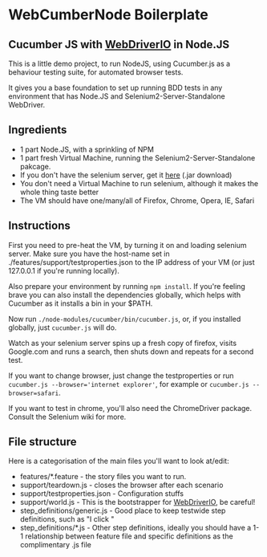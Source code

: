 # WebCumberNode Boilerplate
## Cucumber JS with [WebDriverIO](http://webdriver.io) in Node.JS

This is a little demo project, to run NodeJS, using Cucumber.js as a behaviour
testing suite, for automated browser tests.

It gives you a base foundation to set up running BDD tests in any environment
that has Node.JS and Selenium2-Server-Standalone WebDriver.

## Ingredients

  * 1 part Node.JS, with a sprinkling of NPM
  * 1 part fresh Virtual Machine, running the Selenium2-Server-Standalone pakcage.
  * If you don't have the selenium server, get it [here](http://selenium.googlecode.com/files/selenium-server-standalone-2.20.0.jar) (.jar download)
  * You don't need a Virtual Machine to run selenium, although it makes the whole thing taste better
  * The VM should have one/many/all of Firefox, Chrome, Opera, IE, Safari

## Instructions

First you need to pre-heat the VM, by turning it on and loading selenium server.
Make sure you have the host-name set in ./features/support/testproperties.json
to the IP address of your VM (or just 127.0.0.1 if you're running locally).

Also prepare your environment by running `npm install`. If you're feeling
brave you can also install the dependencies globally, which helps with Cucumber
as it installs a bin in your $PATH.

Now run `./node-modules/cucumber/bin/cucumber.js`, or, if you installed globally,
just `cucumber.js` will do.

Watch as your selenium server spins up a fresh copy of firefox, visits Google.com
and runs a search, then shuts down and repeats for a second test.

If you want to change browser, just change the testproperties or run
`cucumber.js --browser='internet explorer'`, for example or
`cucumber.js --browser=safari`.

If you want to test in chrome, you'll also need the ChromeDriver package.
Consult the Selenium wiki for more.

## File structure

Here is a categorisation of the main files you'll want to look at/edit:

  * features/*.feature - the story files you want to run.
  * support/teardown.js - closes the browser after each scenario
  * support/testproperties.json - Configuration stuffs
  * support/world.js - This is the bootstrapper for [WebDriverIO](http://webdriver.io), be careful!
  * step_definitions/generic.js - Good place to keep testwide step definitions, such as "I click <id>"
  * step_definitions/*.js - Other step definitions, ideally you should have a 1-1 relationship between feature file and specific definitions as the complimentary .js file
